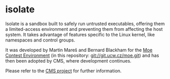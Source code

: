isolate
=======


Isolate is a sandbox built to safely run untrusted executables,
offering them a limited-access environment and preventing them from
affecting the host system. It takes advantage of features specific to
the Linux kernel, like namespaces and control groups.

It was developed by Martin Mareš and Bernard Blackham for the [Moe
Contest Environment](http://www.ucw.cz/moe/) (in this repository:
<git://git.ucw.cz/moe.git>) and has then been adopted by CMS, where
development continues.

Please refer to the [CMS project](https://github.com/cms-dev/cms) for
further information.
